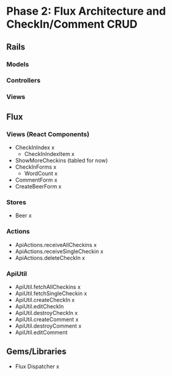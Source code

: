 # Phase 2: Flux Architecture and CheckIn/Comment CRUD
## Rails
### Models

### Controllers

### Views

## Flux
### Views (React Components)
* CheckInIndex x
  - CheckInIndexItem x
* ShowMoreCheckins (tabled for now)
* CheckInForms x
  - WordCount x
* CommentForm x
* CreateBeerForm x


### Stores
* Beer x

### Actions
* ApiActions.receiveAllCheckins x
* ApiActions.receiveSingleCheckin x
* ApiActions.deleteCheckIn x

### ApiUtil
* ApiUtil.fetchAllCheckins x
* ApiUtil.fetchSingleCheckin x
* ApiUtil.createCheckIn x
* ApiUtil.editCheckIn
* ApiUtil.destroyCheckIn x
* ApiUtil.createComment x
* ApiUtil.destroyComment x
* ApiUtil.editComment

## Gems/Libraries
* Flux Dispatcher x

